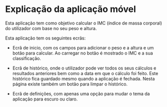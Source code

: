 # Explicação da aplicação móvel

Esta aplicação tem como objetivo calcular o IMC (índice de massa corporal) do utilizador com base no seu peso e altura.

Esta aplicação tem os seguintes ecrãs:

- Ecrã de inicio, com os campos para adicionar o peso e a altura e um botão para calcular.
Ao carregar no botão é mostrado o IMC e a sua classificação.

- Ecrã de histórico, onde o utilizador pode ver todos os seus cálculos e resultados anteriores bem como a data em que o cálculo foi feito.
Este histórico fica guardado mesmo quando a aplicação é fechada.
Nesta página existe também um botão para limpar o histórico.

- Ecrã de definições, com apenas uma opção para mudar o tema da aplicação para escuro ou claro.
